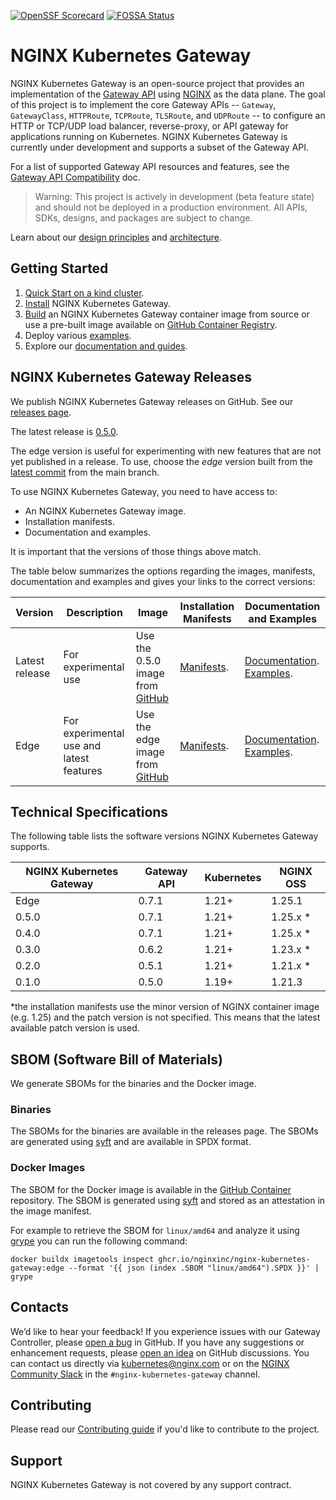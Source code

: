 [![OpenSSF Scorecard](https://api.securityscorecards.dev/projects/github.com/nginxinc/nginx-kubernetes-gateway/badge)](https://api.securityscorecards.dev/projects/github.com/nginxinc/nginx-kubernetes-gateway)
[![FOSSA Status](https://app.fossa.com/api/projects/custom%2B5618%2Fgithub.com%2Fnginxinc%2Fnginx-kubernetes-gateway.svg?type=shield)](https://app.fossa.com/projects/custom%2B5618%2Fgithub.com%2Fnginxinc%2Fnginx-kubernetes-gateway?ref=badge_shield)

# NGINX Kubernetes Gateway

NGINX Kubernetes Gateway is an open-source project that provides an implementation of
the [Gateway API](https://gateway-api.sigs.k8s.io/) using [NGINX](https://nginx.org/) as the data plane. The goal of
this project is to implement the core Gateway APIs -- `Gateway`, `GatewayClass`, `HTTPRoute`, `TCPRoute`, `TLSRoute`,
and `UDPRoute` -- to configure an HTTP or TCP/UDP load balancer, reverse-proxy, or API gateway for applications running
on Kubernetes. NGINX Kubernetes Gateway is currently under development and supports a subset of the Gateway API.

For a list of supported Gateway API resources and features, see
the [Gateway API Compatibility](docs/gateway-api-compatibility.md) doc.

> Warning: This project is actively in development (beta feature state) and should not be deployed in a
> production environment. All APIs, SDKs, designs, and packages are subject to change.

Learn about our [design principles](/docs/developer/design-principles.md) and [architecture](/docs/architecture.md).

## Getting Started

1. [Quick Start on a kind cluster](docs/running-on-kind.md).
2. [Install](docs/installation.md) NGINX Kubernetes Gateway.
3. [Build](docs/building-the-images.md) an NGINX Kubernetes Gateway container image from source or use a pre-built image
   available
   on [GitHub Container Registry](https://github.com/nginxinc/nginx-kubernetes-gateway/pkgs/container/nginx-kubernetes-gateway).
4. Deploy various [examples](examples).
5. Explore our [documentation and guides](docs).

## NGINX Kubernetes Gateway Releases

We publish NGINX Kubernetes Gateway releases on GitHub. See
our [releases page](https://github.com/nginxinc/nginx-kubernetes-gateway/releases).

The latest release is [0.5.0](https://github.com/nginxinc/nginx-kubernetes-gateway/releases/tag/v0.5.0).

The edge version is useful for experimenting with new features that are not yet published in a release. To use, choose
the *edge* version built from the [latest commit](https://github.com/nginxinc/nginx-kubernetes-gateway/commits/main)
from the main branch.

To use NGINX Kubernetes Gateway, you need to have access to:

- An NGINX Kubernetes Gateway image.
- Installation manifests.
- Documentation and examples.

It is important that the versions of those things above match.

The table below summarizes the options regarding the images, manifests, documentation and examples and gives your links
to the correct versions:

| Version        | Description                              | Image                                                                                                                                                                                                                                                                                  | Installation Manifests                                                                | Documentation and Examples                                                                                                                                                     |
|----------------|------------------------------------------|----------------------------------------------------------------------------------------------------------------------------------------------------------------------------------------------------------------------------------------------------------------------------------------|---------------------------------------------------------------------------------------|--------------------------------------------------------------------------------------------------------------------------------------------------------------------------------|
| Latest release | For experimental use                     | Use the 0.5.0 image from [GitHub](https://github.com/nginxinc/nginx-kubernetes-gateway/pkgs/container/nginx-kubernetes-gateway)                                                                                                                                                        | [Manifests](https://github.com/nginxinc/nginx-kubernetes-gateway/tree/v0.5.0/deploy). | [Documentation](https://github.com/nginxinc/nginx-kubernetes-gateway/tree/v0.5.0/docs). [Examples](https://github.com/nginxinc/nginx-kubernetes-gateway/tree/v0.5.0/examples). |
| Edge           | For experimental use and latest features | Use the edge image                                                                                                                                                         from [GitHub](https://github.com/nginxinc/nginx-kubernetes-gateway/pkgs/container/nginx-kubernetes-gateway) | [Manifests](https://github.com/nginxinc/nginx-kubernetes-gateway/tree/main/deploy).   | [Documentation](https://github.com/nginxinc/nginx-kubernetes-gateway/tree/main/docs). [Examples](https://github.com/nginxinc/nginx-kubernetes-gateway/tree/main/examples).     |

## Technical Specifications

The following table lists the software versions NGINX Kubernetes Gateway supports.

| NGINX Kubernetes Gateway | Gateway API | Kubernetes | NGINX OSS |
|--------------------------|-------------|------------|-----------|
| Edge                     | 0.7.1       | 1.21+      | 1.25.1    |
| 0.5.0                    | 0.7.1       | 1.21+      | 1.25.x *  |
| 0.4.0                    | 0.7.1       | 1.21+      | 1.25.x *  |
| 0.3.0                    | 0.6.2       | 1.21+      | 1.23.x *  |
| 0.2.0                    | 0.5.1       | 1.21+      | 1.21.x *  |
| 0.1.0                    | 0.5.0       | 1.19+      | 1.21.3    |

\*the installation manifests use the minor version of NGINX container image (e.g. 1.25) and the patch version is not
specified. This means that the latest available patch version is used.

## SBOM (Software Bill of Materials)

We generate SBOMs for the binaries and the Docker image.

### Binaries

The SBOMs for the binaries are available in the releases page. The SBOMs are generated
using [syft](https://github.com/anchore/syft) and are available in SPDX format.

### Docker Images

The SBOM for the Docker image is available in
the [GitHub Container](https://github.com/nginxinc/nginx-kubernetes-gateway/pkgs/container/nginx-kubernetes-gateway)
repository. The SBOM is generated using [syft](https://github.com/anchore/syft) and stored as an attestation in the
image manifest.

For example to retrieve the SBOM for `linux/amd64` and analyze it using [grype](https://github.com/anchore/grype) you
can run the following command:

```shell
docker buildx imagetools inspect ghcr.io/nginxinc/nginx-kubernetes-gateway:edge --format '{{ json (index .SBOM "linux/amd64").SPDX }}' | grype
```

## Contacts

We’d like to hear your feedback! If you experience issues with our Gateway Controller, please [open a bug][bug] in
GitHub. If you have any suggestions or enhancement requests, please [open an idea][idea] on GitHub discussions. You can
contact us directly via kubernetes@nginx.com or on the [NGINX Community Slack][slack] in
the `#nginx-kubernetes-gateway`
channel.

[bug]:https://github.com/nginxinc/nginx-kubernetes-gateway/issues/new?assignees=&labels=&projects=&template=bug_report.md&title=

[idea]:https://github.com/nginxinc/nginx-kubernetes-gateway/discussions/categories/ideas

[slack]: https://nginxcommunity.slack.com/channels/nginx-kubernetes-gateway

## Contributing

Please read our [Contributing guide](CONTRIBUTING.md) if you'd like to contribute to the project.

## Support

NGINX Kubernetes Gateway is not covered by any support contract.

